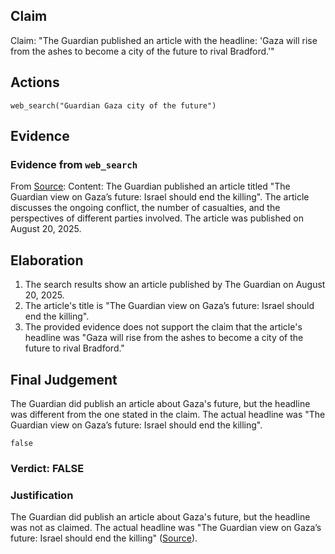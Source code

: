 ## Claim
Claim: "The Guardian published an article with the headline: 'Gaza will rise from the ashes to become a city of the future to rival Bradford.'"

## Actions
```
web_search("Guardian Gaza city of the future")
```

## Evidence
### Evidence from `web_search`
From [Source](https://www.theguardian.com/commentisfree/2025/aug/20/the-guardian-view-on-gazas-future-israel-should-end-the-killing-its-allies-must-not-remain-complicit): 
Content: The Guardian published an article titled "The Guardian view on Gaza’s future: Israel should end the killing". The article discusses the ongoing conflict, the number of casualties, and the perspectives of different parties involved. The article was published on August 20, 2025.


## Elaboration
1.  The search results show an article published by The Guardian on August 20, 2025.
2.  The article's title is "The Guardian view on Gaza’s future: Israel should end the killing".
3.  The provided evidence does not support the claim that the article's headline was "Gaza will rise from the ashes to become a city of the future to rival Bradford."


## Final Judgement
The Guardian did publish an article about Gaza's future, but the headline was different from the one stated in the claim. The actual headline was "The Guardian view on Gaza’s future: Israel should end the killing".

`false`


### Verdict: FALSE

### Justification
The Guardian did publish an article about Gaza's future, but the headline was not as claimed. The actual headline was "The Guardian view on Gaza’s future: Israel should end the killing" ([Source](https://www.theguardian.com/commentisfree/2025/aug/20/the-guardian-view-on-gazas-future-israel-should-end-the-killing)).
